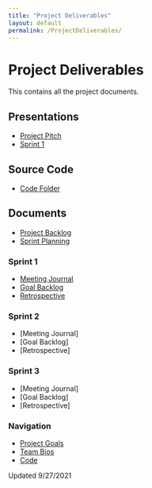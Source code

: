 ```yaml
---
title: "Project Deliverables"
layout: default
permalink: /ProjectDeliverables/
--- 
```

# Project Deliverables
This contains all the project documents.
## Presentations
* [Project Pitch](https://github.com/ldpresley1/StraySpotter/blob/main/ProjectDeliverables/Stray%20Spotter%20Project%20Pitch%20.pptx)
* [Sprint 1](https://github.com/ldpresley1/StraySpotter/blob/main/ProjectDeliverables/Stray%20Spotter%20Sprint%201%20.pptx)
## Source Code
* [Code Folder](https://github.com/ldpresley1/StraySpotter/tree/main/react-native-app)
## Documents
* [Project Backlog](https://github.com/ldpresley1/StraySpotter/blob/main/ProjectDeliverables/Project%20Backlog%20-%20Sheet1.pdf)
* [Sprint Planning](https://github.com/ldpresley1/StraySpotter/blob/main/ProjectDeliverables/Sprint%20Planning.pdf)
### Sprint 1
* [Meeting Journal](https://github.com/ldpresley1/StraySpotter/blob/main/ProjectDeliverables/Sprint%201%20Meeting%20Journal.pdf)
* [Goal Backlog](https://github.com/ldpresley1/StraySpotter/blob/main/ProjectDeliverables/Sprint1GoalBacklog.pdf)
* [Retrospective](https://github.com/ldpresley1/StraySpotter/blob/main/ProjectDeliverables/Sprint1%20Retrospective.pdf)
### Sprint 2
* [Meeting Journal]
* [Goal Backlog]
* [Retrospective]
### Sprint 3
* [Meeting Journal]
* [Goal Backlog]
* [Retrospective]

### Navigation
* [Project Goals](https://ldpresley1.github.io/StraySpotter/)
* [Team Bios](https://ldpresley1.github.io/StraySpotter/TeamBios/)
* [Code](https://ldpresley1.github.io/StraySpotter/Code/)

Updated 9/27/2021
